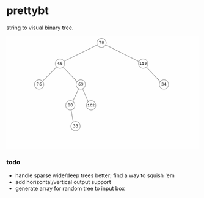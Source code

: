 # prettybt

string to visual binary tree.

![binary trees](assets/trees.gif)

### todo

- handle sparse wide/deep trees better; find a way to squish 'em
- add horizontal/vertical output support
- generate array for random tree to input box
